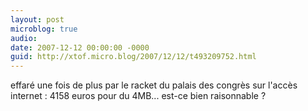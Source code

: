 ```yaml
---
layout: post
microblog: true
audio: 
date: 2007-12-12 00:00:00 -0000
guid: http://xtof.micro.blog/2007/12/12/t493209752.html
---
```

effaré une fois de plus par le racket du palais des congrès sur l'accès internet : 4158 euros pour du 4MB... est-ce bien raisonnable ?
